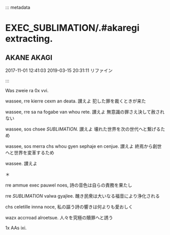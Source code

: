 ::: metadata

# EXEC_SUBLIMATION/.#akaregi extracting.

## AKANE AKAGI

2017-11-01 12:41:03
2019-03-15 20:31:11 リファイン

:::

Was zweie ra 0x vvi.

wassee, rre kierre cexm an deata.
讃えよ 犯した罪を裁くときが来た

wassee, rre sa na fogabe van whou rete.
讃えよ 無意識の罪さえ決して赦されない

wassee, sos chsee *SUBLIMATION*.
讃えよ 壊れた世界を次の世代へと繋げるため

wassee, sos merra chs whou gyen sephaje en cenjue.
讃えよ 終焉から創世へと世界を変革するため

wassee.
讃えよ

＊

rre ammue exec pauwel noes,
詩の音色は自らの責務を果たし

rre *SUBLIMATION* valwa gyajlee.
醜き民衆は大いなる福音により浄化される

chs celetille innna noce,
私の謳う詩の響きは何よりも愛おしく

wazx accrroad alroetsue.
人々を究極の贖罪へと誘う

1x AAs ixi.
